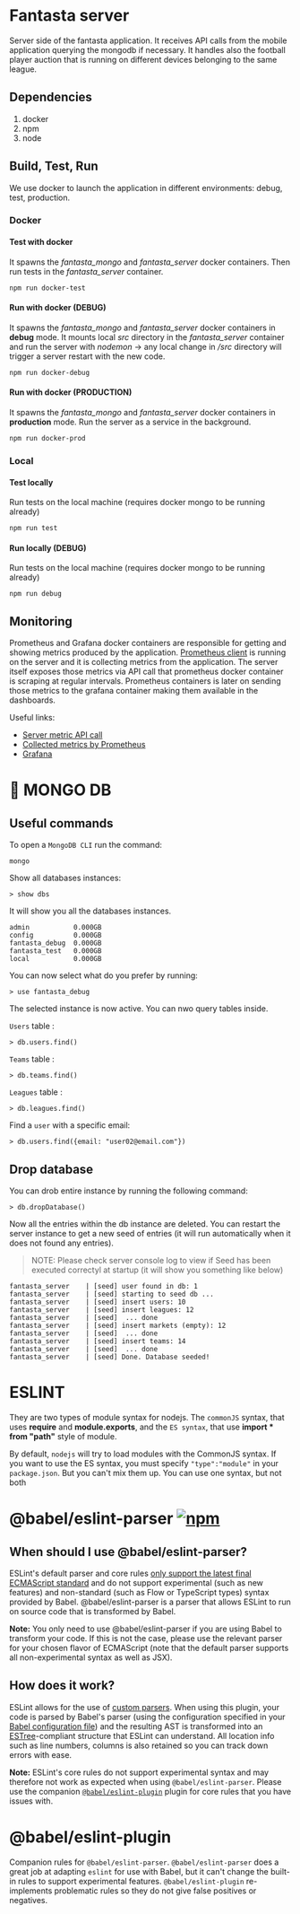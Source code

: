 # Fantasta server

Server side of the fantasta application. It receives API calls from the mobile application querying the mongodb if necessary. It handles also the football player auction that is running on different devices belonging to the same league.

## Dependencies

1. docker
2. npm
3. node

## Build, Test, Run

We use docker to launch the application in different environments: debug, test, production.

### Docker

#### Test with docker

It spawns the *fantasta_mongo* and *fantasta_server* docker containers. Then run tests in the *fantasta_server* container.

```npm run docker-test```

#### Run with docker (DEBUG)

It spawns the *fantasta_mongo* and *fantasta_server* docker containers in **debug** mode. It mounts local *src* directory in the *fantasta_server* container and run the server with *nodemon* -> any local change in */src* directory will trigger a server restart with the new code.

```npm run docker-debug```

#### Run with docker (PRODUCTION)

It spawns the *fantasta_mongo* and *fantasta_server* docker containers in **production** mode. Run the server as a service in the background.

```npm run docker-prod```

### Local

#### Test locally

Run tests on the local machine (requires docker mongo to be running already)

```npm run test```

#### Run locally (DEBUG)

Run tests on the local machine (requires docker mongo to be running already)

```npm run debug```

## Monitoring

Prometheus and Grafana docker containers are responsible for getting and showing metrics produced by the application. [Prometheus client](https://github.com/siimon/prom-client) is running on the server and it is collecting metrics from the application. The server itself exposes those metrics via API call that prometheus docker container is scraping at regular intervals.
Prometheus containers is later on sending those metrics to the grafana container making them available in the dashboards.

Useful links:

* [Server metric API call](http://localhost:3000/fantasta/metrics)
* [Collected metrics by Prometheus](http://localhost:9090)
* [Grafana](http://localhost:3001)

# 🌱 MONGO DB

## Useful commands

To open a `MongoDB CLI` run the command:

```shell
mongo
```

Show all databases instances:

```shell
> show dbs
```

It will show you all the databases instances.

```shell
admin           0.000GB
config          0.000GB
fantasta_debug  0.000GB
fantasta_test   0.000GB
local           0.000GB
```

You can now select what do you prefer by running:

```shell
> use fantasta_debug
```

The selected instance is now active. You can nwo query tables inside.

`Users` table :

```shell
> db.users.find()
```

`Teams` table :

```shell
> db.teams.find()
```

`Leagues` table :

```shell
> db.leagues.find()
```

Find a `user` with a specific email:

```shell
> db.users.find({email: "user02@email.com"})
```

## Drop database

You can drob entire instance by running the following command:

```shell
> db.dropDatabase()
```

Now all the entries within the db instance are deleted. You can restart the server instance to get a new seed of entries (it will run automatically when it does not found any entries).

> NOTE: Please check server console log to view if Seed has been executed correctyl at startup (it will show you something like below)

```shell
fantasta_server    | [seed] user found in db: 1
fantasta_server    | [seed] starting to seed db ...
fantasta_server    | [seed] insert users: 10
fantasta_server    | [seed] insert leagues: 12
fantasta_server    | [seed]  ... done
fantasta_server    | [seed] insert markets (empty): 12
fantasta_server    | [seed]  ... done
fantasta_server    | [seed] insert teams: 14
fantasta_server    | [seed]  ... done
fantasta_server    | [seed] Done. Database seeded!
```

# ESLINT

They are two types of module syntax for nodejs. The `commonJS` syntax, that uses **require** and **module.exports**, and the `ES syntax`, that use **import * from "path"** style of module.

By default, `nodejs` will try to load modules with the CommonJS syntax. If you want to use the ES syntax, you must specify `"type":"module"` in your `package.json`. But you can't mix them up. You can use one syntax, but not both

# @babel/eslint-parser [![npm](https://img.shields.io/npm/v/@babel/eslint-parser.svg)](https://www.npmjs.com/package/@babel/eslint-parser)

## When should I use @babel/eslint-parser?

ESLint's default parser and core rules [only support the latest final ECMAScript standard](https://github.com/eslint/eslint/blob/a675c89573836adaf108a932696b061946abf1e6/README.md#what-about-experimental-features) and do not support experimental (such as new features) and non-standard (such as Flow or TypeScript types) syntax provided by Babel. @babel/eslint-parser is a parser that allows ESLint to run on source code that is transformed by Babel.

**Note:** You only need to use @babel/eslint-parser if you are using Babel to transform your code. If this is not the case, please use the relevant parser for your chosen flavor of ECMAScript (note that the default parser supports all non-experimental syntax as well as JSX).

## How does it work?

ESLint allows for the use of [custom parsers](https://eslint.org/docs/developer-guide/working-with-custom-parsers). When using this plugin, your code is parsed by Babel's parser (using the configuration specified in your [Babel configuration file](https://babeljs.io/docs/en/configuration)) and the resulting AST is
transformed into an [ESTree](https://github.com/estree/estree)-compliant structure that ESLint can understand. All location info such as line numbers,
columns is also retained so you can track down errors with ease.

**Note:** ESLint's core rules do not support experimental syntax and may therefore not work as expected when using `@babel/eslint-parser`. Please use the companion [`@babel/eslint-plugin`](https://github.com/babel/babel/tree/main/eslint/babel-eslint-plugin) plugin for core rules that you have issues with.

# @babel/eslint-plugin

Companion rules for `@babel/eslint-parser`. `@babel/eslint-parser` does a great job at adapting `eslint`
for use with Babel, but it can't change the built-in rules to support experimental features.
`@babel/eslint-plugin` re-implements problematic rules so they do not give false positives or negatives.
